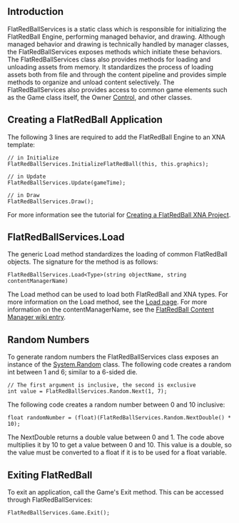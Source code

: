 ## Introduction

FlatRedBallServices is a static class which is responsible for initializing the FlatRedBall Engine, performing managed behavior, and drawing. Although managed behavior and drawing is technically handled by manager classes, the FlatRedBallServices exposes methods which initiate these behaviors. The FlatRedBallServices class also provides methods for loading and unloading assets from memory. It standardizes the process of loading assets both from file and through the content pipeline and provides simple methods to organize and unload content selectively. The FlatRedBallServices also provides access to common game elements such as the Game class itself, the Owner [Control](http://msdn.microsoft.com/en-us/library/system.windows.forms.control.aspx), and other classes.

## Creating a FlatRedBall Application

The following 3 lines are required to add the FlatRedBall Engine to an XNA template:

    // in Initialize
    FlatRedBallServices.InitializeFlatRedBall(this, this.graphics);

    // in Update
    FlatRedBallServices.Update(gameTime);

    // in Draw
    FlatRedBallServices.Draw();

For more information see the tutorial for [Creating a FlatRedBall XNA Project](/frb/docs/index.php?title=Creating_a_FlatRedBall_XNA_Project "Creating a FlatRedBall XNA Project").

## FlatRedBallServices.Load

The generic Load method standardizes the loading of common FlatRedBall objects. The signature for the method is as follows:

    FlatRedBallServices.Load<Type>(string objectName, string contentManagerName)

The Load method can be used to load both FlatRedBall and XNA types. For more information on the Load method, see the [Load page](/frb/docs/index.php?title=FlatRedBall.FlatRedBallServices.Load "FlatRedBall.FlatRedBallServices.Load"). For more information on the contentManagerName, see the [FlatRedBall Content Manager wiki entry](/frb/docs/index.php?title=FlatRedBall_Content_Manager "FlatRedBall Content Manager").

## Random Numbers

To generate random numbers the FlatRedBallServices class exposes an instance of the [System.Random](http://msdn2.microsoft.com/en-us/library/system.random.aspx) class. The following code creates a random int between 1 and 6; similar to a 6-sided die.

    // The first argument is inclusive, the second is exclusive
    int value = FlatRedBallServices.Random.Next(1, 7);

The following code creates a random number between 0 and 10 inclusive:

    float randomNumber = (float)(FlatRedBallServices.Random.NextDouble() * 10);

The NextDouble returns a double value between 0 and 1. The code above multiplies it by 10 to get a value between 0 and 10. This value is a double, so the value must be converted to a float if it is to be used for a float variable.

## Exiting FlatRedBall

To exit an application, call the Game's Exit method. This can be accessed through FlatRedBallServices:

    FlatRedBallServices.Game.Exit();

## 
